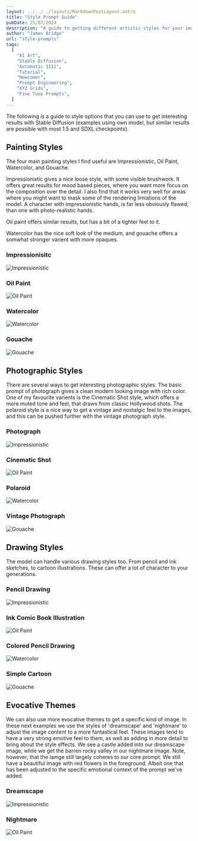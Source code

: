 ```yaml
---
layout: ../../../layouts/MarkdownPostLayout.astro
title: "Style Prompt Guide"
pubDate: 25/07/2024
description: "A guide to getting different artistic styles for your images."
author: "James Bridge"
url: "style-prompts"
tags:
  [
    "AI Art",
    "Stable Diffusion",
    "Automatic 1111",
    "Tutorial",
    "Newcomer",
    "Prompt Engineering",
    "XYZ Grids",
    "Fine Tune Prompts",
  ]
---
```


The following is a guide to style options that you can use to get interesting results with Stable Diffusion (examples using own model, but similar results are possible with most 1.5 and SDXL checkpoints).

## Painting Styles

The four main painting styles I find useful are Impressionistic, Oil Paint, Watercolor, and Gouache.

Impressionistic gives a nice loose style, with some visible brushwork. It offers great results for mood based pieces, where you want more focus on the composition over the detail. I also find that it works very well for areas where you might want to mask some of the rendering limiations of the model. A character with impressionistic hands, is far less obviously flawed, than one with photo-realistic hands.

Oil paint offers similar results, but has a bit of a tighter feel to it.

Watercolor has the nice soft look of the medium, and gouache offers a somwhat stronger varient with more opaques.

### Impressionisitc

![Impressionistic](https://imagedelivery.net/eg6Xqa-jIrYvZBm8oCXnhg/3dc0fb4d-3abf-4af7-5351-c8051ea40400/XLPortrait)

### Oil Paint

![Oil Paint](https://imagedelivery.net/eg6Xqa-jIrYvZBm8oCXnhg/6c84ad27-ea03-4268-0fc8-75c773c45f00/XLPortrait)

### Watercolor

![Watercolor](https://imagedelivery.net/eg6Xqa-jIrYvZBm8oCXnhg/c4ad2c97-7368-4590-2323-8c629ba17700/XLPortrait)

### Gouache

![Gouache](https://imagedelivery.net/eg6Xqa-jIrYvZBm8oCXnhg/943b35f7-c774-41f3-c242-7e4ad1aea700/XLPortrait)

## Photographic Styles

There are several ways to get interesting photographic styles. The basic prompt of photograph gives a clean modern looking image with rich color. One of my favourite varients is the Cinematic Shot style, which offers a more muted tone and feel, that draws from classic Hollywood shots. The polaroid style is a nice way to get a vintage and nostalgic feel to the images, and this can be pushed further with the vintage photograph style.

### Photograph

![Impressionistic](https://imagedelivery.net/eg6Xqa-jIrYvZBm8oCXnhg/04141072-08e3-4308-38c6-bc786cbe0200/XLPortrait)

### Cinematic Shot

![Oil Paint](https://imagedelivery.net/eg6Xqa-jIrYvZBm8oCXnhg/32d1ffe4-1613-41c9-d70f-93ea3503b900/XLPortrait)

### Polaroid

![Watercolor](https://imagedelivery.net/eg6Xqa-jIrYvZBm8oCXnhg/8888678c-8c32-405e-8da3-8f9c980d3000/XLPortrait)

### Vintage Photograph

![Gouache](https://imagedelivery.net/eg6Xqa-jIrYvZBm8oCXnhg/aaa28aa4-87de-48da-8ce5-7a84079d8c00/XLPortrait)

## Drawing Styles

The model can handle various drawing styles too. From pencil and ink sketches, to cartoon illustrations. These can offer a lot of character to your generations.

### Pencil Drawing

![Impressionistic](https://imagedelivery.net/eg6Xqa-jIrYvZBm8oCXnhg/2880facc-c123-4305-f172-2a77b80f2d00/XLPortrait)

### Ink Comic Book Illustration

![Oil Paint](https://imagedelivery.net/eg6Xqa-jIrYvZBm8oCXnhg/2e162b96-ed65-4bdc-c593-a142b09c3f00/XLPortrait)

### Colored Pencil Drawing

![Watercolor](https://imagedelivery.net/eg6Xqa-jIrYvZBm8oCXnhg/99a78cfd-13c4-4450-d10e-be7c9f1d7e00/XLPortrait)

### Simple Cartoon

![Gouache](https://imagedelivery.net/eg6Xqa-jIrYvZBm8oCXnhg/d2b7cfa5-bd8f-40a7-5a7d-125287acbe00/XLPortrait)

## Evocative Themes

We can also use more evocative themes to get a specific kind of image. In these next examples we use the styles of 'dreamscape' and 'nightmare' to adjust the image content to a more fantastical feel. These images tend to have a very strong emotive feel to them, as well as adding in more detail to bring about the style effects. We see a castle added into our dreamscape image, while we get the barren rocky valley in our nightmare image. Note, however, that the iamge still largely coheres to our core prompt. We still have a beautiful image with red flowers in the foreground. Albeit one that has been adjusted to the specific emotional context of the prompt we've added.

### Dreamscape

![Impressionistic](https://imagedelivery.net/eg6Xqa-jIrYvZBm8oCXnhg/ac17ef2d-4935-446f-1e53-9f6bc3a2a600/XLPortrait)

### Nightmare

![Oil Paint](https://imagedelivery.net/eg6Xqa-jIrYvZBm8oCXnhg/1de6c991-7434-4f44-903c-72553e4d9500/XLPortrait)
